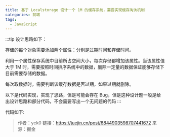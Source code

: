 ```yaml
---
title: 基于 Localstorage 设计一个 1M 的缓存系统，需要实现缓存淘汰机制
categories: 前端
tags:
  - JavaScript
---
```


:::tip
设计思路如下：

存储的每个对象需要添加两个属性：分别是过期时间和存储时间。

利用一个属性保存系统中目前所占空间大小，每次存储都增加该属性。当该属性值大于 1M 时，需要按照时间排序系统中的数据，删除一定量的数据保证能够存储下目前需要存储的数据。

每次取数据时，需要判断该缓存数据是否过期，如果过期就删除。

以下是代码实现，实现了思路，但是可能会存在 Bug，但是这种设计题一般是给出设计思路和部分代码，不会需要写出一个无问题的代码
:::

代码如下:


> 作者：yck0
> 链接：https://juejin.cn/post/6844903598707441672
> 来源：掘金
